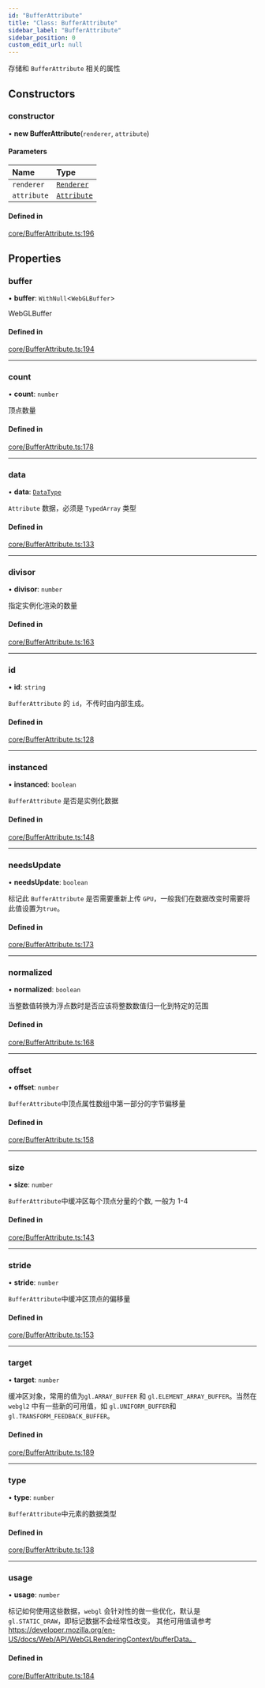 ```yaml
---
id: "BufferAttribute"
title: "Class: BufferAttribute"
sidebar_label: "BufferAttribute"
sidebar_position: 0
custom_edit_url: null
---
```


存储和 `BufferAttribute` 相关的属性

## Constructors

### constructor

• **new BufferAttribute**(`renderer`, `attribute`)

#### Parameters

| Name | Type |
| :------ | :------ |
| `renderer` | [`Renderer`](Renderer.md) |
| `attribute` | [`Attribute`](../interfaces/Attribute.md) |

#### Defined in

[core/BufferAttribute.ts:196](https://github.com/sakitam-gis/vis-engine/blob/master/src/core/BufferAttribute.ts?at&#x3D;cadd330#line&#x3D;196)

## Properties

### buffer

• **buffer**: `WithNull`<`WebGLBuffer`\>

WebGLBuffer

#### Defined in

[core/BufferAttribute.ts:194](https://github.com/sakitam-gis/vis-engine/blob/master/src/core/BufferAttribute.ts?at&#x3D;cadd330#line&#x3D;194)

___

### count

• **count**: `number`

顶点数量

#### Defined in

[core/BufferAttribute.ts:178](https://github.com/sakitam-gis/vis-engine/blob/master/src/core/BufferAttribute.ts?at&#x3D;cadd330#line&#x3D;178)

___

### data

• **data**: [`DataType`](../#datatype)

`Attribute` 数据，必须是 `TypedArray` 类型

#### Defined in

[core/BufferAttribute.ts:133](https://github.com/sakitam-gis/vis-engine/blob/master/src/core/BufferAttribute.ts?at&#x3D;cadd330#line&#x3D;133)

___

### divisor

• **divisor**: `number`

指定实例化渲染的数量

#### Defined in

[core/BufferAttribute.ts:163](https://github.com/sakitam-gis/vis-engine/blob/master/src/core/BufferAttribute.ts?at&#x3D;cadd330#line&#x3D;163)

___

### id

• **id**: `string`

`BufferAttribute` 的 `id`，不传时由内部生成。

#### Defined in

[core/BufferAttribute.ts:128](https://github.com/sakitam-gis/vis-engine/blob/master/src/core/BufferAttribute.ts?at&#x3D;cadd330#line&#x3D;128)

___

### instanced

• **instanced**: `boolean`

`BufferAttribute` 是否是实例化数据

#### Defined in

[core/BufferAttribute.ts:148](https://github.com/sakitam-gis/vis-engine/blob/master/src/core/BufferAttribute.ts?at&#x3D;cadd330#line&#x3D;148)

___

### needsUpdate

• **needsUpdate**: `boolean`

标记此 `BufferAttribute` 是否需要重新上传 `GPU`，一般我们在数据改变时需要将此值设置为`true`。

#### Defined in

[core/BufferAttribute.ts:173](https://github.com/sakitam-gis/vis-engine/blob/master/src/core/BufferAttribute.ts?at&#x3D;cadd330#line&#x3D;173)

___

### normalized

• **normalized**: `boolean`

当整数值转换为浮点数时是否应该将整数数值归一化到特定的范围

#### Defined in

[core/BufferAttribute.ts:168](https://github.com/sakitam-gis/vis-engine/blob/master/src/core/BufferAttribute.ts?at&#x3D;cadd330#line&#x3D;168)

___

### offset

• **offset**: `number`

`BufferAttribute`中顶点属性数组中第一部分的字节偏移量

#### Defined in

[core/BufferAttribute.ts:158](https://github.com/sakitam-gis/vis-engine/blob/master/src/core/BufferAttribute.ts?at&#x3D;cadd330#line&#x3D;158)

___

### size

• **size**: `number`

`BufferAttribute`中缓冲区每个顶点分量的个数, 一般为 1-4

#### Defined in

[core/BufferAttribute.ts:143](https://github.com/sakitam-gis/vis-engine/blob/master/src/core/BufferAttribute.ts?at&#x3D;cadd330#line&#x3D;143)

___

### stride

• **stride**: `number`

`BufferAttribute`中缓冲区顶点的偏移量

#### Defined in

[core/BufferAttribute.ts:153](https://github.com/sakitam-gis/vis-engine/blob/master/src/core/BufferAttribute.ts?at&#x3D;cadd330#line&#x3D;153)

___

### target

• **target**: `number`

缓冲区对象，常用的值为`gl.ARRAY_BUFFER` 和 `gl.ELEMENT_ARRAY_BUFFER`。当然在`webgl2` 中有一些新的可用值，如 `gl.UNIFORM_BUFFER`和 `gl.TRANSFORM_FEEDBACK_BUFFER`。

#### Defined in

[core/BufferAttribute.ts:189](https://github.com/sakitam-gis/vis-engine/blob/master/src/core/BufferAttribute.ts?at&#x3D;cadd330#line&#x3D;189)

___

### type

• **type**: `number`

`BufferAttribute`中元素的数据类型

#### Defined in

[core/BufferAttribute.ts:138](https://github.com/sakitam-gis/vis-engine/blob/master/src/core/BufferAttribute.ts?at&#x3D;cadd330#line&#x3D;138)

___

### usage

• **usage**: `number`

标记如何使用这些数据，`webgl` 会针对性的做一些优化，默认是 `gl.STATIC_DRAW`，即标记数据不会经常性改变。
其他可用值请参考 https://developer.mozilla.org/en-US/docs/Web/API/WebGLRenderingContext/bufferData。

#### Defined in

[core/BufferAttribute.ts:184](https://github.com/sakitam-gis/vis-engine/blob/master/src/core/BufferAttribute.ts?at&#x3D;cadd330#line&#x3D;184)
